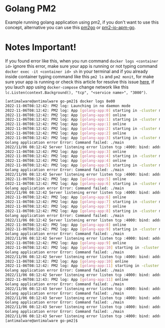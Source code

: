 # Golang PM2

Example running golang application using pm2, if you don't want to use this concept, alternative you can use this [pm2go](https://github.com/struCoder/pmgo) or [pm2-io-apm-go](https://github.com/keymetrics/pm2-io-apm-go).

# Notes Important!

If you found error like this, when you run command `docker logs <container id>` ignore this error, make sure your app is running or not typing command `docker exec -it <container id> sh` in your terminal and if you already inside container typing command like this `pm2 ls` and `pm2 monit`, for make sure your app is running or check this article for resolve this issue [here](https://douglasmakey.medium.com/socket-sharding-in-linux-example-with-go-b0514d6b5d08), if you lauch app using `docker-compose` change network like this `lc.Listen(context.Background(), "tcp", "<service name>", "3000")`.

```sh
[antimalware@antimalware go-pm2]$ docker logs 8e00
2022-11-06T08:12:42: PM2 log: Launching in no daemon mode
2022-11-06T08:12:42: PM2 log: App [golang-app:0] starting in -cluster mode-
2022-11-06T08:12:42: PM2 log: App [golang-app:0] online
2022-11-06T08:12:42: PM2 log: App [golang-app:1] starting in -cluster mode-
2022-11-06T08:12:42: PM2 log: App [golang-app:1] online
2022-11-06T08:12:42: PM2 log: App [golang-app:2] starting in -cluster mode-
2022-11-06T08:12:42: PM2 log: App [golang-app:2] online
2022-11-06T08:12:42: PM2 log: App [golang-app:3] starting in -cluster mode-
Golang application error Error: Command failed: ./main
2022/11/06 08:12:42 Server listening error listen tcp :4000: bind: address already in use
2022-11-06T08:12:42: PM2 log: App [golang-app:3] online
2022-11-06T08:12:42: PM2 log: App [golang-app:4] starting in -cluster mode-
2022-11-06T08:12:42: PM2 log: App [golang-app:4] online
2022-11-06T08:12:42: PM2 log: App [golang-app:5] starting in -cluster mode-
Golang application error Error: Command failed: ./main
2022/11/06 08:12:42 Server listening error listen tcp :4000: bind: address already in use
2022-11-06T08:12:42: PM2 log: App [golang-app:5] online
2022-11-06T08:12:42: PM2 log: App [golang-app:6] starting in -cluster mode-
Golang application error Error: Command failed: ./main
2022/11/06 08:12:42 Server listening error listen tcp :4000: bind: address already in use
2022-11-06T08:12:42: PM2 log: App [golang-app:6] online
2022-11-06T08:12:42: PM2 log: App [golang-app:7] starting in -cluster mode-
2022-11-06T08:12:42: PM2 log: App [golang-app:7] online
2022-11-06T08:12:42: PM2 log: App [golang-app:8] starting in -cluster mode-
Golang application error Error: Command failed: ./main
2022/11/06 08:12:42 Server listening error listen tcp :4000: bind: address already in use
2022-11-06T08:12:42: PM2 log: App [golang-app:8] online
2022-11-06T08:12:42: PM2 log: App [golang-app:9] starting in -cluster mode-
Golang application error Error: Command failed: ./main
2022/11/06 08:12:42 Server listening error listen tcp :4000: bind: address already in use
2022-11-06T08:12:42: PM2 log: App [golang-app:9] online
2022-11-06T08:12:42: PM2 log: App [golang-app:10] starting in -cluster mode-
Golang application error Error: Command failed: ./main
2022/11/06 08:12:42 Server listening error listen tcp :4000: bind: address already in use
2022-11-06T08:12:42: PM2 log: App [golang-app:10] online
2022-11-06T08:12:42: PM2 log: App [golang-app:11] starting in -cluster mode-
Golang application error Error: Command failed: ./main
2022/11/06 08:12:42 Server listening error listen tcp :4000: bind: address already in use
2022-11-06T08:12:43: PM2 log: App [golang-app:11] online
Golang application error Error: Command failed: ./main
2022/11/06 08:12:43 Server listening error listen tcp :4000: bind: address already in use
Golang application error Error: Command failed: ./main
2022/11/06 08:12:43 Server listening error listen tcp :4000: bind: address already in use
Golang application error Error: Command failed: ./main
2022/11/06 08:12:43 Server listening error listen tcp :4000: bind: address already in use
Golang application error Error: Command failed: ./main
2022/11/06 08:12:43 Server listening error listen tcp :4000: bind: address already in use
[antimalware@antimalware go-pm2]$ 
```
